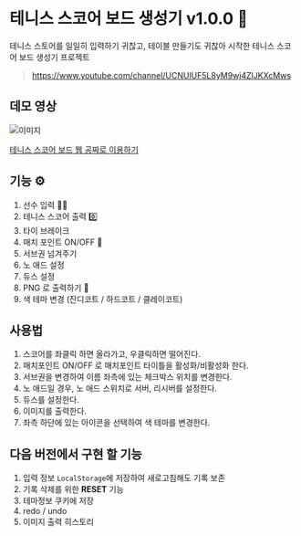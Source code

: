 # 테니스 스코어 보드 생성기 v1.0.0 🥎

테니스 스토어를 일일히 입력하기 귀찮고, 테이블 만들기도 귀찮아 시작한 테니스 스코어 보드 생성기 프로젝트

> https://www.youtube.com/channel/UCNUlUF5L8yM9wj4ZlJKXcMws

## 데모 영상

![이미지](/public/tns-scoreboard.gif)

[테니스 스코어 보드 웹 공짜로 이용하기](https://parkoon.github.io/tns-scoreboard/#/)

## 기능 ⚙️

1. 선수 입력 🧘‍♂️
2. 테니스 스코어 출력 0️⃣
3. 타이 브레이크
4. 매치 포인트 ON/OFF 🚥
5. 서브권 넘겨주기
6. 노 애드 설정
7. 듀스 설정
8. PNG 로 출력하기 🌄
9. 색 테마 변경 (잔디코트 / 하드코트 / 클레이코트)

## 사용법

1. 스코어를 좌클릭 하면 올라가고, 우클릭하면 떨어진다.
2. 매치포인트 ON/OFF 로 매치포인트 타이틀을 활성화/비활성화 한다.
3. 서브권을 변경하여 이름 좌측에 있는 체크박스 위치를 변경한다.
4. 노 애드일 경우, 노 애드 스위치로 서버, 리시버를 설정한다.
5. 듀스를 설정한다.
6. 이미지를 출력한다.
7. 좌측 하단에 있는 아이콘을 선택하여 색 테마를 변경한다.

## 다음 버전에서 구현 할 기능

1. 입력 정보 `LocalStorage`에 저장하여 새로고침해도 기록 보존
2. 기록 삭제를 위한 **RESET** 기능
3. 테마정보 쿠키에 저장
4. redo / undo
5. 이미지 출력 히스토리
